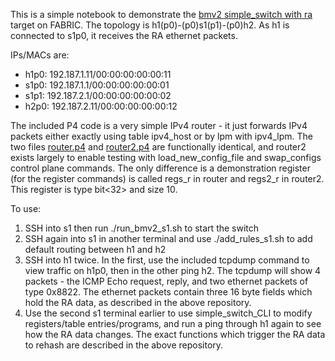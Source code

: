 This is a simple notebook to demonstrate the [bmv2 simple_switch with ra](https://github.com/awolosewicz/bmv2-remote-attestation) target on FABRIC.
The topology is h1(p0)-(p0)s1(p1)-(p0)h2. As h1 is connected to s1p0, it receives the RA ethernet packets.

IPs/MACs are:
- h1p0: 192.187.1.11/00\:00\:00\:00\:00\:11
- s1p0: 192.187.1.1/00\:00\:00\:00\:00\:01
- s1p1: 192.187.2.1/00\:00\:00\:00\:00\:02
- h2p0: 192.187.2.11/00\:00\:00\:00\:00\:12

The included P4 code is a very simple IPv4 router - it just forwards IPv4 packets either exactly using table ipv4_host or by lpm with ipv4_lpm.
The two files [router.p4](router.p4) and [router2.p4](router2.p4) are functionally identical, and router2 exists largely to enable testing with
load_new_config_file and swap_configs control plane commands. The only difference is a demonstration register (for the register commands) is called
regs_r in router and regs2_r in router2. This register is type bit<32> and size 10.

To use:
1. SSH into s1 then run ./run_bmv2_s1.sh to start the switch
2. SSH again into s1 in another terminal and use ./add_rules_s1.sh to add default routing between h1 and h2
3. SSH into h1 twice. In the first, use the included tcpdump command to view traffic on h1p0, then in the other ping h2.
   The tcpdump will show 4 packets - the ICMP Echo request, reply, and two ethernet packets of type 0x8822.
   The ethernet packets contain three 16 byte fields which hold the RA data, as described in the above repository.
4. Use the second s1 terminal earlier to use simple_switch_CLI to modify registers/table entries/programs, and run a ping through
   h1 again to see how the RA data changes. The exact functions which trigger the RA data to rehash are described in the above repository.